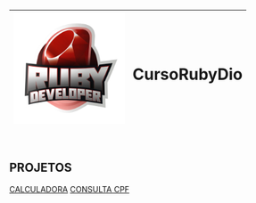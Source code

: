 <img src=https://raw.githubusercontent.com/wilhiamopyt/CursoRubyDio/main/Acelerac%CC%A7a%CC%83oRUBY.webp width=200px/> | <h1>CursoRubyDio</h1>
-----------------------------------------------------------------------------------------------------------------------| --------------
<br>

<h2>PROJETOS</h2>

[CALCULADORA](https://github.com/wilhiamopyt/Ruby/blob/main/DesafioDeCalculadora.rb)
[CONSULTA CPF ](https://github.com/wilhiamopyt/Ruby/blob/main/DesafioCPF.rb)
